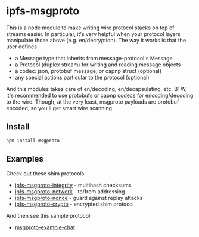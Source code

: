 # ipfs-msgproto

This is a node module to make writing wire protocol stacks on top of streams easier. In particular, it's very helpful when your protocol layers manipulate those above (e.g. en/decryption).  The way it works is that the user defines

- a Message type that inherits from message-protocol's Message
- a Protocol (duplex stream) for writing and reading message objects
- a codec: json, protobuf message, or capnp struct (optional)
- any special actions particular to the protocol (optional)

And this modules takes care of en/decoding, en/decapsulating, etc. BTW, it's recommended to use protobufs or capnp codecs for encoding/decoding to the wire. Though, at the very least, msgproto payloads are protobuf encoded, so you'll get smart wire scanning.

## Install

```
npm install msgproto
```

## Examples

Check out these shim protocols:

- [ipfs-msgproto-integrity](https://github.com/jbenet/node-ipfs-msgproto-integrity) - multihash checksums
- [ipfs-msgproto-network](https://github.com/jbenet/node-ipfs-msgproto-network) - to/from addressing
- [ipfs-msgproto-nonce](https://github.com/jbenet/node-ipfs-msgproto-nonce) - guard against replay attacks
- [ipfs-msgproto-crypto](https://github.com/jbenet/node-ipfs-msgproto-crypto) - encrypted shim protocol


And then see this sample protocol:

- [msgproto-example-chat](https://github.com/jbenet/node-msgproto-example-chat)


